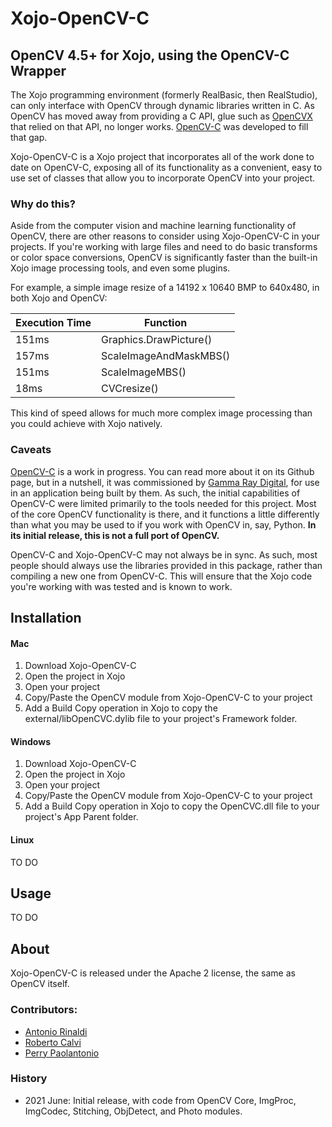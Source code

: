 # Xojo-OpenCV-C

## OpenCV 4.5+ for Xojo, using the OpenCV-C Wrapper

The Xojo programming environment (formerly RealBasic, then RealStudio), can only interface with OpenCV through dynamic libraries written in C. As OpenCV has moved away from providing a C API, glue such as [OpenCVX](https://github.com/sonots/opencvx) that relied on that API, no longer works. [OpenCV-C](https://github.com/friolator/OpenCV-C) was developed to fill that gap. 

Xojo-OpenCV-C is a Xojo project that incorporates all of the work done to date on OpenCV-C, exposing all of its functionality as a convenient, easy to use set of classes that allow you to incorporate OpenCV into your project.

### Why do this? 
Aside from the computer vision and machine learning functionality of OpenCV, there are other reasons to consider using Xojo-OpenCV-C in your projects. If you're working with large files and need to do basic transforms or color space conversions, OpenCV is significantly faster than the built-in Xojo image processing tools, and even some plugins. 

For example, a simple image resize of a 14192 x 10640 BMP to 640x480, in both Xojo and OpenCV:

Execution Time| Function
------ | -------------
151ms  | Graphics.DrawPicture()
157ms  | ScaleImageAndMaskMBS()
151ms  | ScaleImageMBS()
18ms   | CVCresize()

This kind of speed allows for much more complex image processing than you could achieve with Xojo natively. 

### Caveats
[OpenCV-C](https://github.com/friolator/OpenCV-C) is a work in progress. You can read more about it on its Github page, but in a nutshell, it was commissioned by [Gamma Ray Digital](https://www.gammaraydigital.com), for use in an application being built by them. As such, the initial capabilities of OpenCV-C were limited primarily to the tools needed for this project. Most of the core OpenCV functionality is there, and it functions a little differently than what you may be used to if you work with OpenCV in, say, Python. **In its initial release, this is not a full port of OpenCV.**

OpenCV-C and Xojo-OpenCV-C may not always be in sync. As such, most people should always use the libraries provided in this package, rather than compiling a new one from OpenCV-C. This will ensure that the Xojo code you're working with was tested and is known to work. 


## Installation

#### Mac
1. Download Xojo-OpenCV-C
2. Open the project in Xojo
3. Open your project
4. Copy/Paste the OpenCV module from Xojo-OpenCV-C to your project
5. Add a Build Copy operation in Xojo to copy the external/libOpenCVC.dylib file to your project's Framework folder.

#### Windows
1. Download Xojo-OpenCV-C
3. Open the project in Xojo
4. Open your project
5. Copy/Paste the OpenCV module from Xojo-OpenCV-C to your project
6. Add a Build Copy operation in Xojo to copy the OpenCVC.dll file to your project's App Parent folder. 

#### Linux
TO DO



## Usage
TO DO




## About
Xojo-OpenCV-C is released under the Apache 2 license, the same as OpenCV itself.


### Contributors:
* [Antonio Rinaldi](https://github.com/Falcomedia)
* [Roberto Calvi](https://github.com/robertocalvi)
* [Perry Paolantonio](https://github.com/friolator)

### History
* 2021 June: Initial release, with code from OpenCV Core, ImgProc, ImgCodec, Stitching, ObjDetect, and Photo modules. 
